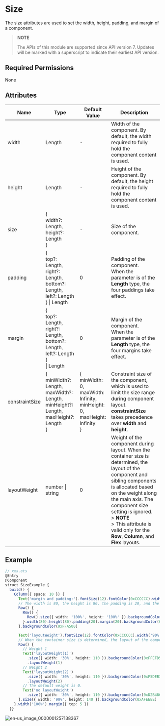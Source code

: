 # Size

The size attributes are used to set the width, height, padding, and margin of a component.

>  **NOTE**
>
>  The APIs of this module are supported since API version 7. Updates will be marked with a superscript to indicate their earliest API version.


## Required Permissions

None


## Attributes


| Name| Type| Default Value| Description|
| -------- | -------- | -------- | -------- |
| width | Length | - | Width of the component. By default, the width required to fully hold the component content is used.|
| height | Length | - | Height of the component. By default, the height required to fully hold the component content is used.|
| size | {<br>width?: Length,<br>height?: Length<br>} | - | Size of the component.|
| padding | {<br>top?: Length,<br>right?: Length,<br>bottom?: Length,<br>left?: Length<br>} \| Length | 0 | Padding of the component.<br>When the parameter is of the **Length** type, the four paddings take effect.|
| margin | {<br>top?: Length,<br>right?: Length,<br>bottom?: Length,<br>left?: Length<br>}<br>\| Length | 0 | Margin of the component.<br>When the parameter is of the **Length** type, the four margins take effect.|
| constraintSize | {<br>minWidth?: Length,<br>maxWidth?: Length,<br>minHeight?: Length,<br>maxHeight?: Length<br>} | {<br>minWidth: 0,<br>maxWidth: Infinity,<br>minHeight: 0,<br>maxHeight: Infinity<br>} | Constraint size of the component, which is used to limit the size range during component layout. **constraintSize** takes precedence over **width** and **height**.|
| layoutWeight | number \| string | 0 | Weight of the component during layout. When the container size is determined, the layout of the component and sibling components is allocated based on the weight along the main axis. The component size setting is ignored.<br>> **NOTE**<br>> This attribute is valid only for the **Row**, **Column**, and **Flex** layouts.|


## Example

```ts
// xxx.ets
@Entry
@Component
struct SizeExample {
  build() {
    Column({ space: 10 }) {
      Text('margin and padding:').fontSize(12).fontColor(0xCCCCCC).width('90%')
      // The width is 80, the height is 80, the padding is 20, and the margin is 20.
      Row() {
        Row() {
          Row().size({ width: '100%', height: '100%' }).backgroundColor(0xAFEEEE)
        }.width(80).height(80).padding(20).margin(20).backgroundColor(0xFDF5E6)
      }.backgroundColor(0xFFA500)

      Text('layoutWeight').fontSize(12).fontColor(0xCCCCCC).width('90%')
      // When the container size is determined, the layout of the component and sibling components is allocated based on the weight along the main axis. The component size setting is ignored.
      Row() {
        // Weight 1
        Text('layoutWeight(1)')
          .size({ width: '30%', height: 110 }).backgroundColor(0xFFEFD5).textAlign(TextAlign.Center)
          .layoutWeight(1)
        // Weight 2
        Text('layoutWeight(2)')
          .size({ width: '30%', height: 110 }).backgroundColor(0xF5DEB3).textAlign(TextAlign.Center)
          .layoutWeight(2)
        // The default weight is 0.
        Text('no layoutWeight')
          .size({ width: '30%', height: 110 }).backgroundColor(0xD2B48C).textAlign(TextAlign.Center)
      }.size({ width: '90%', height: 140 }).backgroundColor(0xAFEEEE)
    }.width('100%').margin({ top: 5 })
  }}
```

![en-us_image_0000001257138367](figures/en-us_image_0000001257138367.gif)
